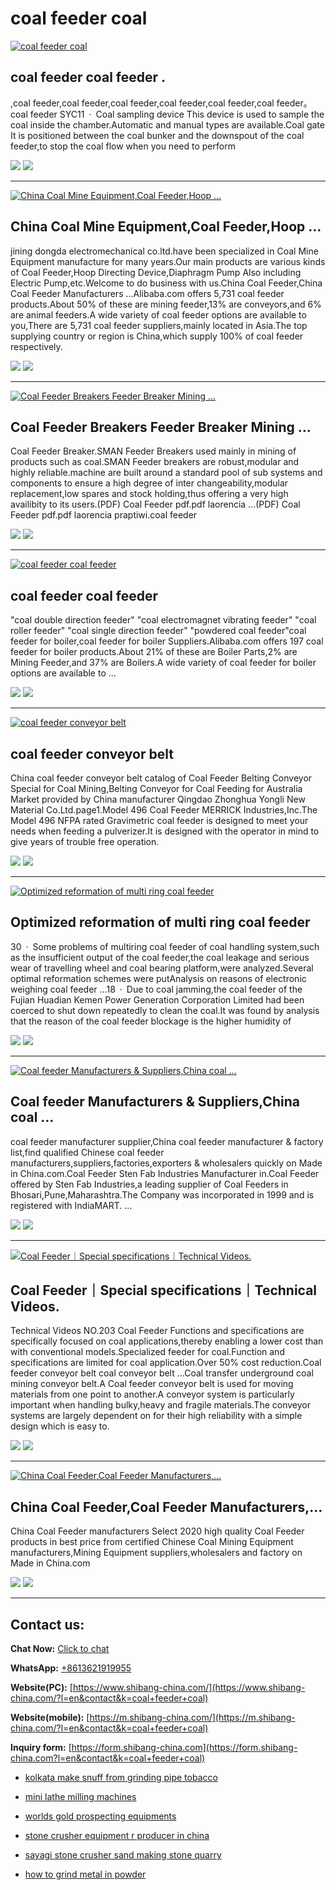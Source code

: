 # coal feeder coal

<a href="https://swt.shibang-china.com/?l=en&img&k=coal+feeder+coal" target="_blank">![coal feeder coal](http://static.shibang-china.com/all-800x300/793.jpg)</a>

## coal feeder coal feeder .
,coal feeder,coal feeder,coal feeder,coal feeder,coal feeder,coal feeder。coal feeder SYC11&ensp;&#0183;&ensp;Coal sampling device This device is used to sample the coal inside the chamber.Automatic and manual types are available.Coal gate It is positioned between the coal bunker and the downspout of the coal feeder,to stop the coal flow when you need to perform


<a href="https://whatsapp.shibangsoft.com/WhatsApp.php" target="_blank" title="WhatsApp">![](http://static.shibang-china.com/icon/whatsapp.png)</a> <a href="https://swt.shibang-china.com/?l=en&icon&k=coal+feeder+coal" target="_blank">![](http://static.shibang-china.com/icon/chat-en.png)</a>

---

<a href="https://swt.shibang-china.com/?l=en&img&k=coal+feeder+coal" target="_blank">![China Coal Mine Equipment,Coal Feeder,Hoop …](http://static.shibang-china.com/all-800x300/271.jpg)</a>

## China Coal Mine Equipment,Coal Feeder,Hoop …
jining dongda electromechanical co.ltd.have been specialized in Coal Mine Equipment manufacture for many years.Our main products are various kinds of Coal Feeder,Hoop Directing Device,Diaphragm Pump Also including Electric Pump,etc.Welcome to do business with us.China Coal Feeder,China Coal Feeder Manufacturers …Alibaba.com offers 5,731 coal feeder products.About 50% of these are mining feeder,13% are conveyors,and 6% are animal feeders.A wide variety of coal feeder options are available to you,There are 5,731 coal feeder suppliers,mainly located in Asia.The top supplying country or region is China,which supply 100% of coal feeder respectively.


<a href="https://whatsapp.shibangsoft.com/WhatsApp.php" target="_blank" title="WhatsApp">![](http://static.shibang-china.com/icon/whatsapp.png)</a> <a href="https://swt.shibang-china.com/?l=en&icon&k=coal+feeder+coal" target="_blank">![](http://static.shibang-china.com/icon/chat-en.png)</a>

---

<a href="https://swt.shibang-china.com/?l=en&img&k=coal+feeder+coal" target="_blank">![Coal Feeder Breakers Feeder Breaker Mining …](http://static.shibang-china.com/all-800x300/1215.jpg)</a>

## Coal Feeder Breakers Feeder Breaker Mining …
Coal Feeder Breaker.SMAN Feeder Breakers used mainly in mining of products such as coal.SMAN Feeder breakers are robust,modular and highly reliable.machine are built around a standard pool of sub systems and components to ensure a high degree of inter changeability,modular replacement,low spares and stock holding,thus offering a very high availibity to its users.(PDF) Coal Feeder pdf.pdf laorencia …(PDF) Coal Feeder pdf.pdf laorencia praptiwi.coal feeder


<a href="https://whatsapp.shibangsoft.com/WhatsApp.php" target="_blank" title="WhatsApp">![](http://static.shibang-china.com/icon/whatsapp.png)</a> <a href="https://swt.shibang-china.com/?l=en&icon&k=coal+feeder+coal" target="_blank">![](http://static.shibang-china.com/icon/chat-en.png)</a>

---

<a href="https://swt.shibang-china.com/?l=en&img&k=coal+feeder+coal" target="_blank">![coal feeder coal feeder](http://static.shibang-china.com/all-800x300/288.jpg)</a>

## coal feeder coal feeder
&quot;coal double direction feeder&quot; &quot;coal electromagnet vibrating feeder&quot; &quot;coal roller feeder&quot; &quot;coal single direction feeder&quot; &quot;powdered coal feeder&quot;coal feeder for boiler,coal feeder for boiler Suppliers.Alibaba.com offers 197 coal feeder for boiler products.About 21% of these are Boiler Parts,2% are Mining Feeder,and 37% are Boilers.A wide variety of coal feeder for boiler options are available to …


<a href="https://whatsapp.shibangsoft.com/WhatsApp.php" target="_blank" title="WhatsApp">![](http://static.shibang-china.com/icon/whatsapp.png)</a> <a href="https://swt.shibang-china.com/?l=en&icon&k=coal+feeder+coal" target="_blank">![](http://static.shibang-china.com/icon/chat-en.png)</a>

---

<a href="https://swt.shibang-china.com/?l=en&img&k=coal+feeder+coal" target="_blank">![coal feeder conveyor belt](http://static.shibang-china.com/all-800x300/1181.jpg)</a>

## coal feeder conveyor belt
China coal feeder conveyor belt catalog of Coal Feeder Belting Conveyor Special for Coal Mining,Belting Conveyor for Coal Feeding for Australia Market provided by China manufacturer Qingdao Zhonghua Yongli New Material Co.Ltd.page1.Model 496 Coal Feeder MERRICK Industries,Inc.The Model 496 NFPA rated Gravimetric coal feeder is designed to meet your needs when feeding a pulverizer.It is designed with the operator in mind to give years of trouble free operation.


<a href="https://whatsapp.shibangsoft.com/WhatsApp.php" target="_blank" title="WhatsApp">![](http://static.shibang-china.com/icon/whatsapp.png)</a> <a href="https://swt.shibang-china.com/?l=en&icon&k=coal+feeder+coal" target="_blank">![](http://static.shibang-china.com/icon/chat-en.png)</a>

---

<a href="https://swt.shibang-china.com/?l=en&img&k=coal+feeder+coal" target="_blank">![Optimized reformation of multi ring coal feeder](http://static.shibang-china.com/all-800x300/476.jpg)</a>

## Optimized reformation of multi ring coal feeder
30&ensp;&#0183;&ensp;Some problems of multiring coal feeder of coal handling system,such as the insufficient output of the coal feeder,the coal leakage and serious wear of travelling wheel and coal bearing platform,were analyzed.Several optimal reformation schemes were putAnalysis on reasons of electronic weighing coal feeder …18&ensp;&#0183;&ensp;Due to coal jamming,the coal feeder of the Fujian Huadian Kemen Power Generation Corporation Limited had been coerced to shut down repeatedly to clean the coal.It was found by analysis that the reason of the coal feeder blockage is the higher humidity of


<a href="https://whatsapp.shibangsoft.com/WhatsApp.php" target="_blank" title="WhatsApp">![](http://static.shibang-china.com/icon/whatsapp.png)</a> <a href="https://swt.shibang-china.com/?l=en&icon&k=coal+feeder+coal" target="_blank">![](http://static.shibang-china.com/icon/chat-en.png)</a>

---

<a href="https://swt.shibang-china.com/?l=en&img&k=coal+feeder+coal" target="_blank">![Coal feeder Manufacturers &amp; Suppliers,China coal …](http://static.shibang-china.com/all-800x300/41.jpg)</a>

## Coal feeder Manufacturers &amp; Suppliers,China coal …
coal feeder manufacturer supplier,China coal feeder manufacturer &amp; factory list,find qualified Chinese coal feeder manufacturers,suppliers,factories,exporters &amp; wholesalers quickly on Made in China.com.Coal Feeder Sten Fab Industries Manufacturer in.Coal Feeder offered by Sten Fab Industries,a leading supplier of Coal Feeders in Bhosari,Pune,Maharashtra.The Company was incorporated in 1999 and is registered with IndiaMART. …


<a href="https://whatsapp.shibangsoft.com/WhatsApp.php" target="_blank" title="WhatsApp">![](http://static.shibang-china.com/icon/whatsapp.png)</a> <a href="https://swt.shibang-china.com/?l=en&icon&k=coal+feeder+coal" target="_blank">![](http://static.shibang-china.com/icon/chat-en.png)</a>

---

<a href="https://swt.shibang-china.com/?l=en&img&k=coal+feeder+coal" target="_blank">![Coal Feeder｜Special specifications｜Technical Videos.](http://static.shibang-china.com/all-800x300/223.jpg)</a>

## Coal Feeder｜Special specifications｜Technical Videos.
Technical Videos NO.203 Coal Feeder Functions and specifications are specifically focused on coal applications,thereby enabling a lower cost than with conventional models.Specialized feeder for coal.Function and specifications are limited for coal application.Over 50% cost reduction.Coal feeder conveyor belt coal conveyor belt …Coal transfer underground coal mining conveyor belt.A Coal feeder conveyor belt is used for moving materials from one point to another.A conveyor system is particularly important when handling bulky,heavy and fragile materials.The conveyor systems are largely dependent on for their high reliability with a simple design which is easy to.


<a href="https://whatsapp.shibangsoft.com/WhatsApp.php" target="_blank" title="WhatsApp">![](http://static.shibang-china.com/icon/whatsapp.png)</a> <a href="https://swt.shibang-china.com/?l=en&icon&k=coal+feeder+coal" target="_blank">![](http://static.shibang-china.com/icon/chat-en.png)</a>

---

<a href="https://swt.shibang-china.com/?l=en&img&k=coal+feeder+coal" target="_blank">![China Coal Feeder,Coal Feeder Manufacturers,…](http://static.shibang-china.com/all-800x300/990.jpg)</a>

## China Coal Feeder,Coal Feeder Manufacturers,…
China Coal Feeder manufacturers Select 2020 high quality Coal Feeder products in best price from certified Chinese Coal Mining Equipment manufacturers,Mining Equipment suppliers,wholesalers and factory on Made in China.com

<a href="https://whatsapp.shibangsoft.com/WhatsApp.php" target="_blank" title="WhatsApp">![](http://static.shibang-china.com/icon/whatsapp.png)</a> <a href="https://swt.shibang-china.com/?l=en&icon&k=coal+feeder+coal" target="_blank">![](http://static.shibang-china.com/icon/chat-en.png)</a>

---
## Contact us:

**Chat Now:** [Click to chat](https://swt.shibang-china.com?l=en&contact&k=coal+feeder+coal)

**WhatsApp:**  [+8613621919955](https://whatsapp.shibangsoft.com/WhatsApp.php)

**Website(PC):** [https://www.shibang-china.com/](https://www.shibang-china.com/?l=en&contact&k=coal+feeder+coal)

**Website(mobile):** [https://m.shibang-china.com/](https://m.shibang-china.com/?l=en&contact&k=coal+feeder+coal)

**Inquiry form:** [https://form.shibang-china.com](https://form.shibang-china.com?l=en&contact&k=coal+feeder+coal)

* [kolkata make snuff from grinding pipe tobacco](../155/kolkata%20make%20snuff%20from%20grinding%20pipe%20tobacco.md)

* [mini lathe milling machines](../160/mini%20lathe%20milling%20machines.md)

* [worlds gold prospecting equipments](../159/worlds%20gold%20prospecting%20equipments.md)

* [stone crusher equipment r producer in china](../159/stone%20crusher%20equipment%20r%20producer%20in%20china.md)

* [sayagi stone crusher sand making stone quarry](../158/sayagi%20stone%20crusher%20sand%20making%20stone%20quarry.md)

* [how to grind metal in powder](../157/how%20to%20grind%20metal%20in%20powder.md)
